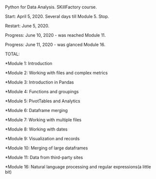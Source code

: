 Python for Data Analysis. SKillFactory course.


Start: April 5, 2020. Several days till Module 5. Stop.

Restart: June 5, 2020. 

Progress: June 10, 2020 - was reached Module 11.

Progress: June 11, 2020 - was glanced Module 16.

TOTAL:

*Module 1: Introduction

*Module 2: Working with files and complex metrics

*Module 3: Introduction in Pandas

*Module 4: Functions and groupings

*Module 5: PivotTables and Analytics

*Module 6: Dataframe merging

*Module 7: Working with multiple files

*Module 8: Working with dates

*Module 9: Visualization and records

*Module 10: Merging of large dataframes

*Module 11: Data from third-party sites

*Module 16: Natural language processing and regular expressions(a little bit)
